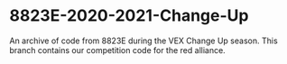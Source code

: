 # 8823E-2020-2021-Change-Up
An archive of code from 8823E during the VEX Change Up season.
This branch contains our competition code for the red alliance.